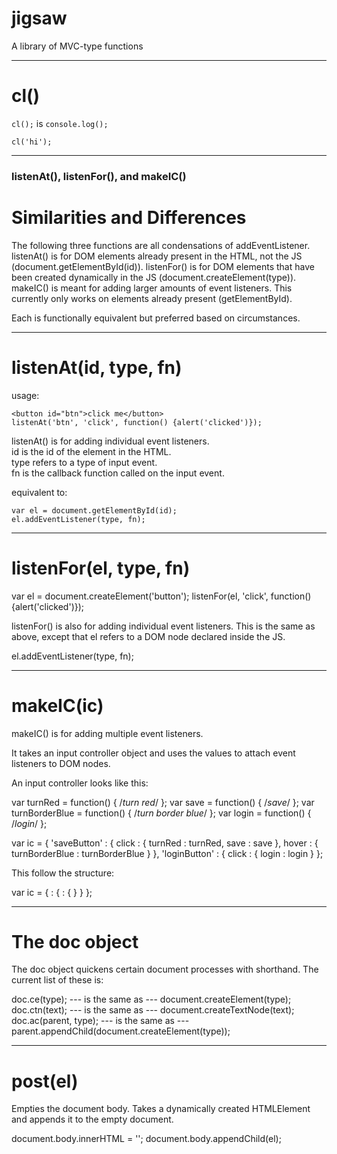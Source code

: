 # jigsaw
A library of MVC-type functions

----
# cl()

```cl();``` is ```console.log();```

```cl('hi');```

----

<h3>listenAt(), listenFor(), and makeIC()</h3>

# Similarities and Differences

The following three functions are all condensations of addEventListener.
listenAt() is for DOM elements already present in the HTML, not the JS (document.getElementById(id)).
listenFor() is for DOM elements that have been created dynamically in the JS (document.createElement(type)).
makeIC() is meant for adding larger amounts of event listeners. This currently only works on elements already present (getElementById).

Each is functionally equivalent but preferred based on circumstances.

----
# listenAt(id, type, fn) 

usage:
```
<button id="btn">click me</button>
listenAt('btn', 'click', function() {alert('clicked')});
```

listenAt() is for adding individual event listeners.<br>
id is the id of the element in the HTML.<br>
type refers to a type of input event.<br>
fn is the callback function called on the input event.<br>

equivalent to:

```
var el = document.getElementById(id);
el.addEventListener(type, fn);
```

----
# listenFor(el, type, fn)

var el = document.createElement('button');
listenFor(el, 'click', function() {alert('clicked')});

listenFor() is also for adding individual event listeners. This is the same as above, except that el refers to a DOM node declared inside the JS.

el.addEventListener(type, fn);

----
# makeIC(ic)

makeIC() is for adding multiple event listeners.

It takes an input controller object and uses the values to attach event listeners to DOM nodes.

An input controller looks like this:

var turnRed = function() { /*turn red*/ };
var save = function() { /*save*/ };
var turnBorderBlue = function() { /*turn border blue*/ };
var login = function() { /*login*/ };

var ic = {
  'saveButton' : {
    click : {
      turnRed : turnRed,
      save : save
    },
    hover : {
      turnBorderBlue : turnBorderBlue
    }
  },
  'loginButton' : {
    click : {
      login : login
    }
};

This follow the structure:

var ic = {
  <id of element to which will the listener will be added> : {
    <event type> : {
      <function to run on event>
    }
  }
};

----

# The doc object

The doc object quickens certain document processes with shorthand. The current list of these is:

doc.ce(type); --- is the same as --- document.createElement(type);
doc.ctn(text); --- is the same as --- document.createTextNode(text);
doc.ac(parent, type); --- is the same as --- parent.appendChild(document.createElement(type));

----

# post(el)

Empties the document body. Takes a dynamically created HTMLElement and appends it to the empty document.

document.body.innerHTML = '';
document.body.appendChild(el);
